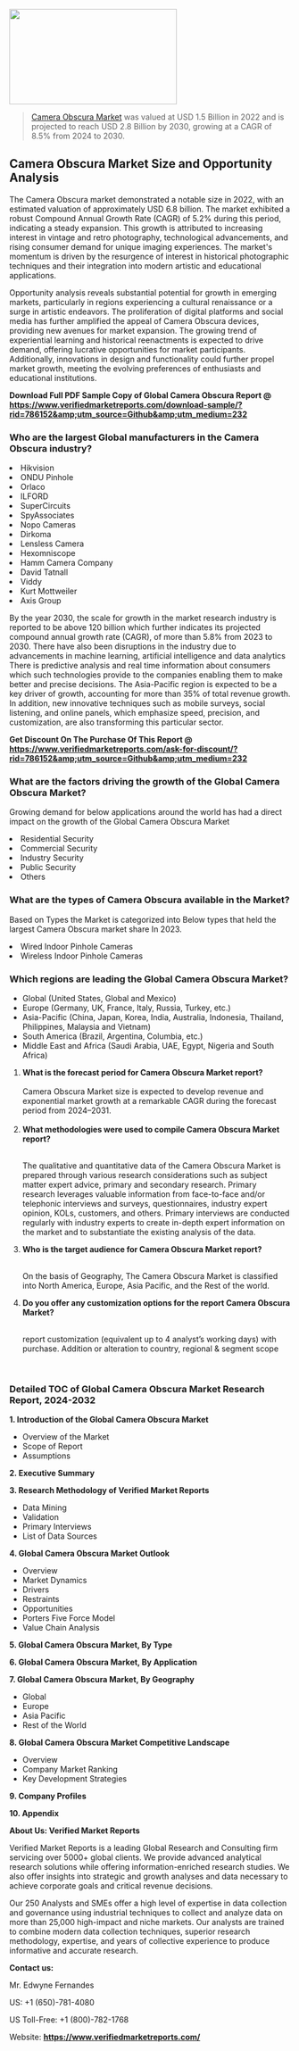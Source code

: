 <img src="https://ffe5etoiles.com/wp-content/uploads/2024/12/MST1-300x171.png" alt="" width="300" height="171" class="alignnone size-medium wp-image-20088" /><blockquote><p><p><a href="https://www.verifiedmarketreports.com/download-sample/?rid=786152&utm_source=Github&utm_medium=232" target="_blank">Camera Obscura Market</a> was valued at USD 1.5 Billion in 2022 and is projected to reach USD 2.8 Billion by 2030, growing at a CAGR of 8.5% from 2024 to 2030.</p></blockquote><p><h2>Camera Obscura Market Size and Opportunity Analysis</h2><p>The Camera Obscura market demonstrated a notable size in 2022, with an estimated valuation of approximately USD 6.8 billion. The market exhibited a robust Compound Annual Growth Rate (CAGR) of 5.2% during this period, indicating a steady expansion. This growth is attributed to increasing interest in vintage and retro photography, technological advancements, and rising consumer demand for unique imaging experiences. The market's momentum is driven by the resurgence of interest in historical photographic techniques and their integration into modern artistic and educational applications.</p><p>Opportunity analysis reveals substantial potential for growth in emerging markets, particularly in regions experiencing a cultural renaissance or a surge in artistic endeavors. The proliferation of digital platforms and social media has further amplified the appeal of Camera Obscura devices, providing new avenues for market expansion. The growing trend of experiential learning and historical reenactments is expected to drive demand, offering lucrative opportunities for market participants. Additionally, innovations in design and functionality could further propel market growth, meeting the evolving preferences of enthusiasts and educational institutions.</p></p><p class=""><strong>Download Full PDF Sample Copy of Global Camera Obscura Report @ <a href="https://www.verifiedmarketreports.com/download-sample/?rid=786152&amp;utm_source=Github&amp;utm_medium=232" target="_blank">https://www.verifiedmarketreports.com/download-sample/?rid=786152&amp;utm_source=Github&amp;utm_medium=232</a></strong></p><h3 id="" class="">Who are the largest Global manufacturers in the Camera Obscura industry?</h3><p><li>Hikvision</li><li> ONDU Pinhole</li><li> Orlaco</li><li> ILFORD</li><li> SuperCircuits</li><li> SpyAssociates</li><li> Nopo Cameras</li><li> Dirkoma</li><li> Lensless Camera</li><li> Hexomniscope</li><li> Hamm Camera Company</li><li> David Tatnall</li><li> Viddy</li><li> Kurt Mottweiler</li><li> Axis Group</li></p><div class=""><div class="" dir="" data-message-author-role="" data-message-id="" data-message-model-slug=""><div class=""><div class=""><div class=""><div class="" dir="" data-message-author-role="" data-message-id="" data-message-model-slug=""><div class=""><div class=""><p>By the year 2030, the scale for growth in the market research industry is reported to be above 120 billion which further indicates its projected compound annual growth rate (CAGR), of more than 5.8% from 2023 to 2030. There have also been disruptions in the industry due to advancements in machine learning, artificial intelligence and data analytics There is predictive analysis and real time information about consumers which such technologies provide to the companies enabling them to make better and precise decisions. The Asia-Pacific region is expected to be a key driver of growth, accounting for more than 35% of total revenue growth. In addition, new innovative techniques such as mobile surveys, social listening, and online panels, which emphasize speed, precision, and customization, are also transforming this particular sector.</p><p><strong>Get Discount On The Purchase Of This Report @&nbsp; <a href="https://www.verifiedmarketreports.com/ask-for-discount/?rid=786152&amp;utm_source=Github&amp;utm_medium=232" target="_blank">https://www.verifiedmarketreports.com/ask-for-discount/?rid=786152&amp;utm_source=Github&amp;utm_medium=232</a></strong></p></div></div></div></div></div></div></div></div><h3 id="" class="">What are the factors driving the growth of the Global Camera Obscura Market?</h3><p id="" class="">Growing demand for below applications around the world has had a direct impact on the growth of the Global Camera Obscura Market</p><p id="" class=""><li>Residential Security</li><li> Commercial Security</li><li> Industry Security</li><li> Public Security</li><li> Others</li></p><h3 id="" class="">What are the types of Camera Obscura available in the Market?</h3><p id="" class="">Based on Types the Market is categorized into Below types that held the largest Camera Obscura market share In 2023.</p><p id="" class=""><li>Wired Indoor Pinhole Cameras</li><li> Wireless Indoor Pinhole Cameras</li></p><h3 id="" class="">Which regions are leading the Global Camera Obscura Market?</h3><ul><li>Global (United States, Global and Mexico)</li><li>Europe (Germany, UK, France, Italy, Russia, Turkey, etc.)</li><li>Asia-Pacific (China, Japan, Korea, India, Australia, Indonesia, Thailand, Philippines, Malaysia and Vietnam)</li><li>South America (Brazil, Argentina, Columbia, etc.)</li><li>Middle East and Africa (Saudi Arabia, UAE, Egypt, Nigeria and South Africa)</li></ul><p><ol><li><strong>What is the forecast period for Camera Obscura Market report?<br /></strong><br /><span data-sheets-root="1" data-sheets-value="{&quot;1&quot;:2,&quot;2&quot;:&quot;XXXX size is expected to develop revenue and exponential market growth at a remarkable CAGR during the forecast period from 2024&ndash;2030.&quot;}" data-sheets-userformat="{&quot;2&quot;:12674,&quot;4&quot;:{&quot;1&quot;:2,&quot;2&quot;:16776960},&quot;10&quot;:2,&quot;11&quot;:0,&quot;15&quot;:&quot;Arial&quot;,&quot;16&quot;:12}">Camera Obscura Market size is expected to develop revenue and exponential market growth at a remarkable CAGR during the forecast period from 2024&ndash;2031.</span><br /><br /></li><li><strong>What methodologies were used to compile Camera Obscura Market report?<br /><br /></strong><p>The qualitative and quantitative data of the&nbsp;Camera Obscura Market is prepared through various research considerations such as subject matter expert advice, primary and secondary research. Primary research leverages valuable information from face-to-face and/or telephonic interviews and surveys, questionnaires, industry expert opinion, KOLs, customers, and others. Primary interviews are conducted regularly with industry experts to create in-depth expert information on the market and to substantiate the existing analysis of the data.&nbsp;</p></li><li><strong>Who is the target audience for Camera Obscura Market report?<br /><br /></strong><p>On the basis of Geography, The&nbsp;Camera Obscura Market is classified into North America, Europe, Asia Pacific, and the Rest of the world.</p></li><li><strong>Do you offer any customization options for the report Camera Obscura Market?<br /><br /></strong><p>report customization (equivalent up to 4 analyst&rsquo;s working days) with purchase. Addition or alteration to country, regional &amp; segment scope</p><p>&nbsp;</p></li></ol></p><h3 id="" class="">Detailed TOC of Global Camera Obscura Market Research Report, 2024-2032</h3><p id="" class=""><strong>1. Introduction of the Global Camera Obscura Market</strong></p><ul><li>Overview of the Market</li><li>Scope of Report</li><li>Assumptions</li></ul><p id="" class=""><strong>2. Executive Summary</strong></p><p id="" class=""><strong>3. Research Methodology of&nbsp;Verified Market Reports</strong></p><ul><li>Data Mining</li><li>Validation</li><li>Primary Interviews</li><li>List of Data Sources</li></ul><p id="" class=""><strong>4. Global Camera Obscura Market Outlook</strong></p><ul><li>Overview</li><li>Market Dynamics</li><li>Drivers</li><li>Restraints</li><li>Opportunities</li><li>Porters Five Force Model</li><li>Value Chain Analysis</li></ul><p id="" class=""><strong>5. Global Camera Obscura Market, By&nbsp;Type</strong></p><p id="" class=""><strong>6. Global Camera Obscura Market, By Application</strong></p><p id="" class=""><strong>7. Global Camera Obscura Market, By Geography</strong></p><ul><li>Global</li><li>Europe</li><li>Asia Pacific</li><li>Rest of the World</li></ul><p id="" class=""><strong>8. Global Camera Obscura Market Competitive Landscape</strong></p><ul><li>Overview</li><li>Company Market Ranking</li><li>Key Development Strategies</li></ul><p id="" class=""><strong>9. Company Profiles</strong></p><p id="" class=""><strong>10. Appendix</strong></p><p id="" class=""><strong>About Us: Verified Market Reports</strong></p><p id="" class="">Verified Market Reports is a leading Global Research and Consulting firm servicing over 5000+ global clients. We provide advanced analytical research solutions while offering information-enriched research studies. We also offer insights into strategic and growth analyses and data necessary to achieve corporate goals and critical revenue decisions.</p><p id="" class="">Our 250 Analysts and SMEs offer a high level of expertise in data collection and governance using industrial techniques to collect and analyze data on more than 25,000 high-impact and niche markets. Our analysts are trained to combine modern data collection techniques, superior research methodology, expertise, and years of collective experience to produce informative and accurate research.</p><p id="" class=""><strong>Contact us:</strong></p><p id="" class="">Mr. Edwyne Fernandes</p><p id="" class="">US: +1 (650)-781-4080</p><p id="" class="">US Toll-Free: +1 (800)-782-1768</p><p id="" class="">Website: <a target="" data-test-app-aware-link=""><strong>https://www.verifiedmarketreports.com/</strong></a></p>
